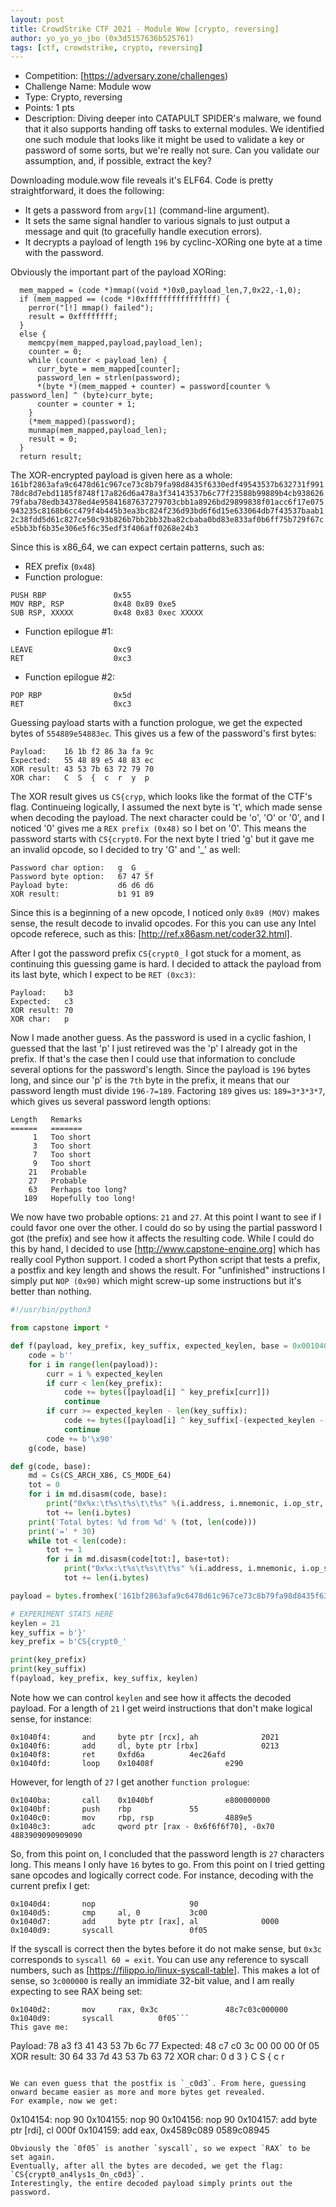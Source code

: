 ```yaml
---
layout: post
title: CrowdStrike CTF 2021 - Module Wow [crypto, reversing]
author: yo_yo_yo_jbo (0x3d5157636b525761)
tags: [ctf, crowdstrike, crypto, reversing]
---
```


 * Competition: [https://adversary.zone/challenges)
 * Challenge Name: Module wow
 * Type: Crypto, reversing
 * Points: 1 pts
 * Description: Diving deeper into CATAPULT SPIDER's malware, we found that it also supports handing off tasks to external modules. We identified one such module that looks like it might be used to validate a key or password of some sorts, but we're really not sure. Can you validate our assumption, and, if possible, extract the key?

Downloading module.wow file reveals it's ELF64.
Code is pretty straightforward, it does the following:
* It gets a password from `argv[1]` (command-line argument).
* It sets the same signal handler to various signals to just output a message and quit (to gracefully handle execution errors).
* It decrypts a payload of length `196` by cyclinc-XORing one byte at a time with the password.

Obviously the important part of the payload XORing:
```
  mem_mapped = (code *)mmap((void *)0x0,payload_len,7,0x22,-1,0);
  if (mem_mapped == (code *)0xffffffffffffffff) {
    perror("[!] mmap() failed");
    result = 0xffffffff;
  }
  else {
    memcpy(mem_mapped,payload,payload_len);
    counter = 0;
    while (counter < payload_len) {
      curr_byte = mem_mapped[counter];
      password_len = strlen(password);
      *(byte *)(mem_mapped + counter) = password[counter % password_len] ^ (byte)curr_byte;
      counter = counter + 1;
    }
    (*mem_mapped)(password);
    munmap(mem_mapped,payload_len);
    result = 0;
  }
  return result;
```

The XOR-encrypted payload is given here as a whole: `161bf2863afa9c6478d61c967ce73c8b79fa98d8435f6330edf49543537b632731f99178dc8d7ebd1185f8748f17a826d6a478a3f34143537b6c77f23588b99889b4cb93862679faba78edb34378ed4e95841687637279703cbb1a8926bd29899838f01acc6f17e075943235c8168b6cc479f4b445b3ea3bc824f236d93bd6f6d15e633064db7f43537baab12c38fdd5d61c827ce50c93b826b7bb2bb32ba82cbaba0bd83e833af0b6ff75b729f67ce5bb3bf6b35e306e5f6c35edf3f406aff0268e24b3`

Since this is x86_64, we can expect certain patterns, such as:
* REX prefix (```0x48```)
* Function prologue:
```
PUSH RBP               0x55
MOV RBP, RSP           0x48 0x89 0xe5
SUB RSP, XXXXX         0x48 0x83 0xec XXXXX
```
* Function epilogue #1:
```
LEAVE                  0xc9
RET                    0xc3
```
* Function epilogue #2:
```
POP RBP                0x5d
RET                    0xc3
```

Guessing payload starts with a function prologue, we get the expected bytes of `554889e54883ec`.
This gives us a few of the password's first bytes:
```
Payload:    16 1b f2 86 3a fa 9c
Expected:   55 48 89 e5 48 83 ec
XOR result: 43 53 7b 63 72 79 70
XOR char:   C  S  {  c  r  y  p
```

The XOR result gives us `CS{cryp`, which looks like the format of the CTF's flag.
Continueing logically, I assumed the next byte is 't', which made sense when decoding the payload.
The next character could be 'o', 'O' or '0', and I noticed '0' gives me a `REX prefix (0x48)` so I bet on '0'.
This means the password starts with `CS{crypt0`.
For the next byte I tried 'g' but it gave me an invalid opcode, so I decided to try 'G' and '_' as well:
```
Password char option:   g  G  _
Password byte option:   67 47 5f
Payload byte:           d6 d6 d6
XOR result:             b1 91 89
```
Since this is a beginning of a new opcode, I noticed only `0x89 (MOV)` makes sense, the result decode to invalid opcodes.
For this you can use any Intel opcode referece, such as this: [http://ref.x86asm.net/coder32.html].

After I got the password prefix `CS{crypt0_` I got stuck for a moment, as continuing this guessing game is hard.
I decided to attack the payload from its last byte, which I expect to be `RET (0xc3)`:
```
Payload:    b3
Expected:   c3
XOR result: 70
XOR char:   p
```

Now I made another guess. As the password is used in a cyclic fashion, I guessed that the last 'p' I just retireved was the 'p' I already got in the prefix.
If that's the case then I could use that information to conclude several options for the password's length.
Since the payload is `196` bytes long, and since our 'p' is the `7th` byte in the prefix, it means that our password length must divide `196-7=189`.
Factoring `189` gives us: `189=3*3*3*7`, which gives us several password length options:
```
Length   Remarks
======   =======
     1   Too short
     3   Too short
     7   Too short
     9   Too short
    21   Probable
    27   Probable
    63   Perhaps too long?
   189   Hopefully too long!
```
We now have two probable options: `21` and `27`. At this point I want to see if I could favor one over the other.
I could do so by using the partial password I got (the prefix) and see how it affects the resulting code.
While I could do this by hand, I decided to use [http://www.capstone-engine.org] which has really cool Python support.
I coded a short Python script that tests a prefix, a postfix and key length and shows the result.
For "unfinished" instructions I simply put `NOP (0x90)` which might screw-up some instructions but it's better than nothing.

```python
#!/usr/bin/python3

from capstone import *

def f(payload, key_prefix, key_suffix, expected_keylen, base = 0x001040a0):
    code = b''
    for i in range(len(payload)):
        curr = i % expected_keylen
        if curr < len(key_prefix):
            code += bytes([payload[i] ^ key_prefix[curr]])
            continue
        if curr >= expected_keylen - len(key_suffix):
            code += bytes([payload[i] ^ key_suffix[-(expected_keylen - curr)]])
            continue
        code += b'\x90'
    g(code, base)

def g(code, base):
    md = Cs(CS_ARCH_X86, CS_MODE_64)
    tot = 0
    for i in md.disasm(code, base):
        print("0x%x:\t%s\t%s\t\t%s" %(i.address, i.mnemonic, i.op_str, i.bytes.hex()))
        tot += len(i.bytes)
    print('Total bytes: %d from %d' % (tot, len(code)))
    print('=' * 30)
    while tot < len(code):
        tot += 1
        for i in md.disasm(code[tot:], base+tot):
            print("0x%x:\t%s\t%s\t\t%s" %(i.address, i.mnemonic, i.op_str, i.bytes.hex()))
            tot += len(i.bytes)

payload = bytes.fromhex('161bf2863afa9c6478d61c967ce73c8b79fa98d8435f6330edf49543537b632731f99178dc8d7ebd1185f8748f17a826d6a478a3f34143537b6c77f23588b99889b4cb93862679faba78edb34378ed4e95841687637279703cbb1a8926bd29899838f01acc6f17e075943235c8168b6cc479f4b445b3ea3bc824f236d93bd6f6d15e633064db7f43537baab12c38fdd5d61c827ce50c93b826b7bb2bb32ba82cbaba0bd83e833af0b6ff75b729f67ce5bb3bf6b35e306e5f6c35edf3f406aff0268e24b3')

# EXPERIMENT STATS HERE
keylen = 21
key_suffix = b'}'
key_prefix = b'CS{crypt0_'

print(key_prefix)
print(key_suffix)
f(payload, key_prefix, key_suffix, keylen)
```

Note how we can control `keylen` and see how it affects the decoded payload.
For a length of `21` I get weird instructions that don't make logical sense, for instance:
```
0x1040f4:       and     byte ptr [rcx], ah              2021
0x1040f6:       add     dl, byte ptr [rbx]              0213
0x1040f8:       ret     0xfd6a          4ec26afd
0x1040fd:       loop    0x10408f                e290
```
However, for length of `27` I get another `function prologue`:
```
0x1040ba:       call    0x1040bf                e800000000
0x1040bf:       push    rbp             55
0x1040c0:       mov     rbp, rsp                4889e5
0x1040c3:       adc     qword ptr [rax - 0x6f6f6f70], -0x70             4883909090909090
```

So, from this point on, I concluded that the password length is `27` characters long.
This means I only have `16` bytes to go.
From this point on I tried getting sane opcodes and logically correct code.
For instance, decoding with the current prefix I get:
```
0x1040d4:       nop                     90
0x1040d5:       cmp     al, 0           3c00
0x1040d7:       add     byte ptr [rax], al              0000
0x1040d9:       syscall                 0f05
```
If the syscall is correct then the bytes before it do not make sense, but `0x3c` corresponds to `syscall 60 = exit`.
You can use any reference to syscall numbers, such as [https://filippo.io/linux-syscall-table].
This makes a lot of sense, so `3c000000` is really an immidiate 32-bit value, and I am really expecting to see RAX being set:
```
0x1040d2:       mov     rax, 0x3c               48c7c03c000000
0x1040d9:       syscall          0f05```
This gave me:
```
Payload:    78 a3 f3 41 43 53 7b 6c 77
Expected:   48 c7 c0 3c 00 00 00 0f 05
XOR result: 30 64 33 7d 43 53 7b 63 72
XOR char:   0  d  3  }  C  S  {  c  r
```

We can even guess that the postfix is `_c0d3`. From here, guessing onward became easier as more and more bytes get revealed.
For example, now we get:
```
0x104154:       nop                     90
0x104155:       nop                     90
0x104156:       nop                     90
0x104157:       add     byte ptr [rdi], cl              000f
0x104159:       add     eax, 0x4589c089         0589c08945
```
Obviously the `0f05` is another `syscall`, so we expect `RAX` to be set again.
Eventually, after all the bytes are decoded, we get the flag: `CS{crypt0_an4lys1s_0n_c0d3}`.
Interestingly, the entire decoded payload simply prints out the password.
